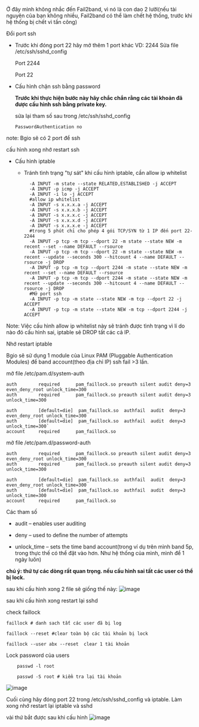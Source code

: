 Ở đây mình không nhắc đến Fail2band, vì nó là con dao 2 lưỡi(nếu tài nguyên của bạn không nhiều, Fail2band có thể làm chết hệ thống, trước khi hệ thống bị chết vì tấn công)
 
 Đổi port ssh
  - Trước khi đóng port 22 hãy mở thêm 1 port khác VD: 2244
    Sửa file /etc/ssh/sshd_config
    
    Port 2244
    
    Port 22
    
  - Cấu hình chặn ssh bằng password 
  
    **Trước khi thực hiện bước này hãy chắc chắn rằng các tài khoản đã được cấu hình ssh bằng private key.**
    
    sửa lại tham số sau trong /etc/ssh/sshd_config
    
        PasswordAuthentication no
        
note: Bgio sẽ có 2 port để ssh

cấu hình xong nhớ restart ssh

- Cấu hình iptable
    - Tránh tình trạng "tự sát" khi cấu hình iptable, cần allow ip whitelist
                
            -A INPUT -m state --state RELATED,ESTABLISHED -j ACCEPT
            -A INPUT -p icmp -j ACCEPT
            -A INPUT -i lo -j ACCEPT
            #allow ip whitelist
            -A INPUT -s x.x.x.a -j ACCEPT
            -A INPUT -s x.x.x.b -j ACCEPT
            -A INPUT -s x.x.x.c -j ACCEPT
            -A INPUT -s x.x.x.d -j ACCEPT
            -A INPUT -s x.x.x.e -j ACCEPT 
            #trong 5 phút chỉ cho phép 4 gói TCP/SYN từ 1 IP đến port 22-2244
            -A INPUT -p tcp -m tcp --dport 22 -m state --state NEW -m recent --set --name DEFAULT --rsource
            -A INPUT -p tcp -m tcp --dport 22 -m state --state NEW -m recent --update --seconds 300 --hitcount 4 --name DEFAULT --rsource -j DROP
            -A INPUT -p tcp -m tcp --dport 2244 -m state --state NEW -m recent --set --name DEFAULT --rsource
            -A INPUT -p tcp -m tcp --dport 2244 -m state --state NEW -m recent --update --seconds 300 --hitcount 4 --name DEFAULT --rsource -j DROP
            #Mở port ssh
            -A INPUT -p tcp -m state --state NEW -m tcp --dport 22 -j ACCEPT
            -A INPUT -p tcp -m state --state NEW -m tcp --dport 2244 -j ACCEPT
    
    
 Note: Việc cấu hình allow ip whitelist này sẽ tránh được tình trạng vì lí do nào đó cấu hình sai, iptable sẽ DROP tất các cả IP.  

Nhớ restart iptable

Bgio sẽ sử dụng 1 module của Linux PAM (Pluggable Authentication Modules) để band account(theo địa chỉ IP) ssh fail >3 lần.

mở file /etc/pam.d/system-auth

    auth        required      pam_faillock.so preauth silent audit deny=3 even_deny_root unlock_time=300
    auth        required      pam_faillock.so preauth silent audit deny=3 unlock_time=300
    
    auth        [default=die]  pam_faillock.so  authfail  audit  deny=3 even_deny_root unlock_time=300
    auth        [default=die]  pam_faillock.so  authfail  audit  deny=3  unlock_time=300`
    account     required      pam_faillock.so

mở file /etc/pam.d/password-auth

    auth        required      pam_faillock.so preauth silent audit deny=3 even_deny_root unlock_time=300
    auth        required      pam_faillock.so preauth silent audit deny=3 unlock_time=300
    
    auth        [default=die]  pam_faillock.so  authfail  audit  deny=3 even_deny_root unlock_time=300
    auth        [default=die]  pam_faillock.so  authfail  audit  deny=3  unlock_time=300
    account     required      pam_faillock.so
    
Các tham số   
 
   - audit – enables user auditing
    
   - deny – used to define the number of attempts
    
   - unlock_time – sets the time band account(trong ví dụ trên mình band 5p, trong thực thế có thể đặt vào hơn. Như hệ thống của mình, mình để 1 ngày luôn)
    
    
**chú ý: thứ tự các dòng rất quan trọng. nếu cấu hình sai tất các user có thể bị lock.**

sau khi cấu hình xong 2 file sẽ giống thế này: 
![image](https://user-images.githubusercontent.com/19284401/131115728-820418cf-eefb-4ab8-a9e0-26b26d25ccef.png)


sau khi cấu hình xong restart lại sshd

check faillock
    
    faillock # danh sach tất các user đã bị log
    
    faillock --reset #clear toàn bộ các tài khoản bị lock
    
    faillock --user abx --reset  clear 1 tài khoản
    
    
Lock password của users
        
        passwd -l root
        
        passwd -S root # kiểm tra lại tài khoản
        
![image](https://user-images.githubusercontent.com/19284401/130927930-a9bd918f-4d71-42f2-9972-01969970a162.png)

Cuối cùng hãy đóng port 22 trong /etc/ssh/sshd_config và iptable. Làm xong nhớ restart lại iptable và sshd


vài thứ bắt được sau khi cấu hình 
![image](https://user-images.githubusercontent.com/19284401/130934082-6aea0211-3074-4530-b656-734a6da132be.png)
    
    
       




   
